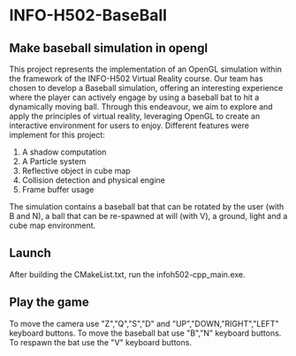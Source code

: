 # INFO-H502-BaseBall

## Make baseball simulation in opengl
This project represents the implementation of an OpenGL simulation within the framework of the INFO-H502 Virtual Reality course. 
Our team has chosen to develop a Baseball simulation, offering an interesting experience where the player can actively engage by using a baseball bat to hit a dynamically moving ball. 
Through this endeavour, we aim to explore and apply the principles of virtual reality, leveraging OpenGL to create an interactive environment for users to enjoy.
Different features were implement for this project:

1. A shadow computation
2. A Particle system
3. Reflective object in cube map
4. Collision detection and physical engine
5. Frame buffer usage

The simulation contains a baseball bat that can be rotated by the user (with B and N), a ball that can be re-spawned at will (with V), a ground, light and a cube map environment.


## Launch
After building the CMakeList.txt, run the infoh502-cpp_main.exe.

## Play the game
To move the camera use "Z","Q","S","D" and "UP","DOWN,"RIGHT","LEFT" keyboard buttons.
To move the baseball bat use "B","N"  keyboard buttons.
To respawn the bat use the "V" keyboard buttons.
